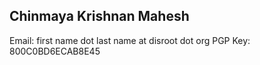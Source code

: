 ## Chinmaya Krishnan Mahesh
Email: first name dot last name at disroot dot org
PGP Key: 800C0BD6ECAB8E45

